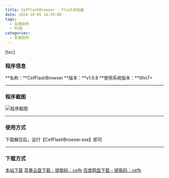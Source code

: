 ```yaml
---
title: CefFlashBrowser - Flash浏览器
date: 2024-10-05 14:20:00
tags:
  - 实用软件
  - PC版
categories:
  - 实用软件
---
```


[toc]

### 程序信息

**名称：**CefFlashBrowser
**版本：**v1.0.8
**使用系统版本：**Win7+

---

### 程序截图

![程序截图](https://cdn-jsdelivr.pages.dev/gh/Niomaor/hexoimages@main/1728109429000.png)

---

### 使用方式

下载解压后，运行【CefFlashBrowser.exe】即可

---

### 下载方式

[本站下载](https://hub.tplus.eu.org/Niomaor/dlfiles/raw/master/CefFlashBrowser.7z)
[蓝奏云盘下载 - 提取码：cefb](https://wwqd.lanzoul.com/igFrt2boj6kd)
[百度网盘下载 - 提取码：cefb](https://pan.baidu.com/s/10Pg8-kHvE1tdrvPpja4V-w?pwd=cefb)